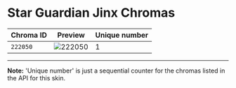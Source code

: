 # Star Guardian Jinx Chromas

| Chroma ID | Preview | Unique number |
|---|---|---|
| `222050` | ![222050](https://raw.communitydragon.org/latest/plugins/rcp-be-lol-game-data/global/default/v1/champion-chroma-images/222/222050.png) | 1 |

---

**Note:** 'Unique number' is just a sequential counter for the chromas listed in the API for this skin.